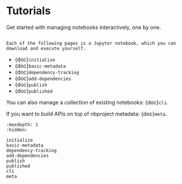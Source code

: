 # Tutorials

Get started with managing notebooks interactively, one by one.

```{note}

Each of the following pages is a Jupyter notebook, which you can download and execute yourself.

```

- {doc}`initialize`
- {doc}`basic-metadata`
- {doc}`dependency-tracking`
- {doc}`add-dependencies`
- {doc}`publish`
- {doc}`published`

You can also manage a collection of existing notebooks: {doc}`cli`.

If you want to build APIs on top of nbproject metadata: {doc}`meta`.

```{toctree}
:maxdepth: 1
:hidden:

initialize
basic-metadata
dependency-tracking
add-dependencies
publish
published
cli
meta
```
